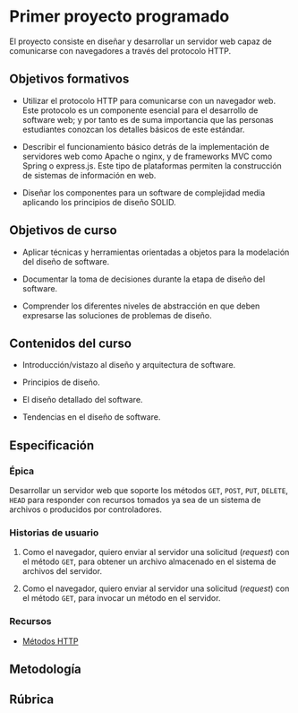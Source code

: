 # Primer proyecto programado #

El proyecto consiste en diseñar y desarrollar un servidor web capaz de comunicarse con navegadores a través del protocolo HTTP.

## Objetivos formativos ##

* Utilizar el protocolo HTTP para comunicarse con un navegador web. Este protocolo es un componente esencial para el desarrollo de software web; y por tanto es de suma importancia que las personas estudiantes conozcan los detalles básicos de este estándar.

* Describir el funcionamiento básico detrás de la implementación de servidores web como Apache o nginx, y de frameworks MVC como Spring o express.js. Este tipo de plataformas permiten la construcción de sistemas de información en web.

* Diseñar los componentes para un software de complejidad media aplicando los principios de diseño SOLID.

## Objetivos de curso ##

* Aplicar técnicas y herramientas orientadas a objetos para la modelación del diseño de software.

* Documentar la toma de decisiones durante la etapa de diseño del software.

* Comprender los diferentes niveles de abstracción en que deben expresarse las soluciones de problemas de diseño.

## Contenidos del curso ##

* Introducción/vistazo al diseño y arquitectura de software.

* Principios de diseño.

* El diseño detallado del software.

* Tendencias en el diseño de software.

## Especificación ##

### Épica ###

Desarrollar un servidor web que soporte los métodos `GET`, `POST`, `PUT`, `DELETE`, `HEAD` para responder con recursos tomados ya sea de un sistema de archivos o producidos por controladores.

### Historias de usuario ###

1. Como el navegador, quiero enviar al servidor una solicitud (*request*) con el método `GET`, para obtener un archivo almacenado en el sistema de archivos del servidor.

2. Como el navegador, quiero enviar al servidor una solicitud (*request*) con el método `GET`, para invocar un método en el servidor.

### Recursos ###

* [Métodos HTTP](https://en.wikipedia.org/wiki/Hypertext_Transfer_Protocol#Request_methods)



## Metodología ##

## Rúbrica ##

